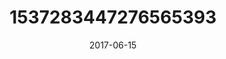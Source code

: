 ---
title: "1537283447276565393"
image: "2017-06-15 08.14.49 1537283447276565393_46248401"
date: "2017-06-15"
type: "photo"
---